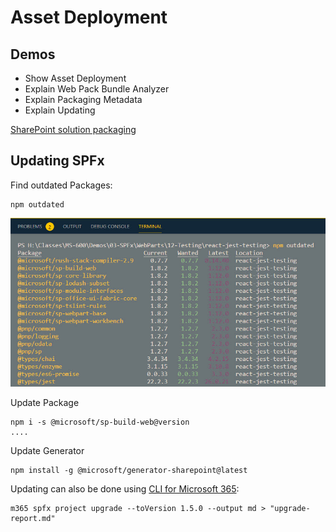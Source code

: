 # Asset Deployment

## Demos

- Show Asset Deployment
- Explain Web Pack Bundle Analyzer
- Explain Packaging Metadata
- Explain Updating

[SharePoint solution packaging](https://docs.microsoft.com/en-us/sharepoint/dev/spfx/web-parts/basics/notes-on-solution-packaging)

## Updating SPFx

Find outdated Packages:

```
npm outdated
```

![npm-outdated](_images/npm-outdated.jpg)

Update Package

```
npm i -s @microsoft/sp-build-web@version
....
```

Update Generator

```
npm install -g @microsoft/generator-sharepoint@latest
```

Updating can also be done using [CLI for Microsoft 365](https://pnp.github.io/cli-microsoft365/cmd/spfx/project/project-upgrade/):

```
m365 spfx project upgrade --toVersion 1.5.0 --output md > "upgrade-report.md"
```
